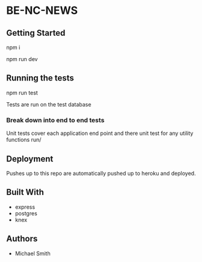 # BE-NC-NEWS

## Getting Started

npm i

npm run dev

## Running the tests

npm run test

Tests are run on the test database

### Break down into end to end tests

Unit tests cover each application end point and there unit test for any utility functions run/

## Deployment

Pushes up to this repo are automatically pushed up to heroku and deployed.

## Built With

- express
- postgres
- knex

## Authors

- Michael Smith
